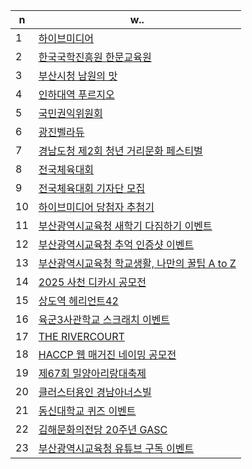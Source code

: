 
| n | w.. |
| ------------ | ------------- |
| 1 | <a href="https://github.com/mirtodipanarea/works/tree/master/hivemedia"> 하이브미디어 </a>  |
| 2 | <a href="https://github.com/mirtodipanarea/works/tree/master/hanmun"> 한국국학진흥원 한문교육원 </a>  |
| 3 | <a href="https://github.com/mirtodipanarea/works/tree/master/namwon"> 부산시청 남원의 맛 </a>  |
| 4 | <a href="https://github.com/mirtodipanarea/works/tree/master/inhauniversityprugio"> 인하대역 푸르지오 </a>  |
| 5 | <a href="https://github.com/mirtodipanarea/works/tree/master/acrc"> 국민권익위원회 </a>  |
| 6 | <a href="https://github.com/mirtodipanarea/works/tree/master/gwangjinbelladue"> 광진벨라듀 </a>  |
| 7 | <a href="https://github.com/mirtodipanarea/works/tree/master/bloodline"> 경남도청 제2회 청년 거리문화 페스티벌 </a>  |
| 8 | <a href="https://github.com/mirtodipanarea/works/tree/master/nationalsport"> 전국체육대회 </a>  |
| 9 | <a href="https://github.com/mirtodipanarea/works/tree/master/nationalsportreporter"> 전국체육대회 기자단 모집 </a>  |
| 10 | <a href="https://github.com/mirtodipanarea/works/tree/master/hivedraw"> 하이브미디어 당첨자 추첨기 </a>  |
| 11 | <a href="https://github.com/mirtodipanarea/works/tree/master/busandu"> 부산광역시교육청 새학기 다짐하기 이벤트 </a>  |
| 12 | <a href="https://github.com/mirtodipanarea/works/tree/master/busandupicture"> 부산광역시교육청 추억 인증샷 이벤트 </a>  |
| 13 | <a href="https://github.com/mirtodipanarea/works/tree/master/busandulevelup"> 부산광역시교육청 학교생활, 나만의 꿀팁 A to Z </a> 
| 14 | <a href="https://github.com/mirtodipanarea/works/tree/master/sacheondicapoem"> 2025 사천 디카시 공모전 </a>  |
| 15 | <a href="https://github.com/mirtodipanarea/works/tree/master/heriant42"> 상도역 헤리언트42 </a>  |
| 16 | <a href="https://github.com/mirtodipanarea/works/tree/master/armyacademy"> 육군3사관학교 스크래치 이벤트 </a>  |
| 17 | <a href="https://github.com/mirtodipanarea/works/tree/master/therivercourt"> THE RIVERCOURT </a>  |
| 18 | <a href="https://github.com/mirtodipanarea/works/tree/master/haccp"> HACCP 웹 매거진 네이밍 공모전 </a>  |
| 19 | <a href="https://github.com/mirtodipanarea/works/tree/master/miryangarirang"> 제67회 밀양아리랑대축제 </a>  |
| 20 | <a href="https://github.com/mirtodipanarea/works/tree/master/clusterhonorsville"> 클러스터용인 경남아너스빌 </a>  |
| 21 | <a href="https://github.com/mirtodipanarea/works/tree/master/dongshinuniversity"> 동신대학교 퀴즈 이벤트 </a>  |
| 22 | <a href="https://github.com/mirtodipanarea/works/tree/master/gasc"> 김해문화의전당 20주년 GASC </a>  |
| 23 | <a href="https://github.com/mirtodipanarea/works/tree/master/busanduyoutube"> 부산광역시교육청 유튜브 구독 이벤트 </a>  |
